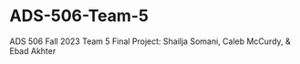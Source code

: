 # ADS-506-Team-5
ADS 506 Fall 2023 Team 5 Final Project: Shailja Somani, Caleb McCurdy, &amp; Ebad Akhter
